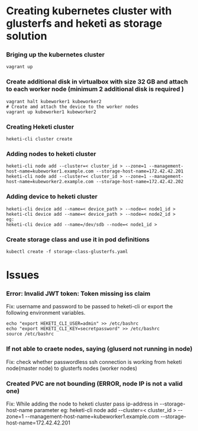 # Creating kubernetes cluster with glusterfs and heketi as storage solution

### Briging up the kubernetes cluster
```
vagrant up
```

### Create additional disk in virtualbox with size 32 GB and attach to each worker node (minimum 2 additional disk is required )
```
vagrant halt kubeworker1 kubeworker2
# Create amd attach the device to the worker nodes
vagrant up kubeworker1 kubeworker2
```

### Creating Heketi cluster
```
heketi-cli cluster create
```

### Adding nodes to heketi cluster
```
heketi-cli node add --cluster=< cluster_id > --zone=1 --management-host-name=kubeworker1.example.com --storage-host-name=172.42.42.201
heketi-cli node add --cluster=< cluster_id > --zone=1 --management-host-name=kubeworker2.example.com --storage-host-name=172.42.42.202
```

### Adding device to heketi cluster
```
heketi-cli device add --name=< device_path > --node=< node1_id >
heketi-cli device add --name=< device_path > --node=< node2_id >
eg:
heketi-cli device add --name=/dev/sdb --node=< node1_id >
```

### Create storage class and use it in pod definitions
```
kubectl create -f storage-class-glusterfs.yaml
```

# Issues

### Error: Invalid JWT token: Token missing iss claim
Fix: username and password to be passed to heketi-cli or export the following environment variables.
```
echo "export HEKETI_CLI_USER=admin" >> /etc/bashrc
echo "export HEKETI_CLI_KEY=secretpassword" >> /etc/bashrc
source /etc/bashrc
```

### If not able to craete nodes, saying (gluserd not running in node)
Fix: check whether passwordless ssh connection is working from heketi node(master node) to glusterfs nodes (worker nodes)

### Created PVC are not bounding (ERROR, node IP is not a valid one)
Fix: While adding the node to heketi cluster pass ip-address in --storage-host-name parameter
eg: heketi-cli node add --cluster=< cluster_id > --zone=1 --management-host-name=kubeworker1.example.com --storage-host-name=172.42.42.201
